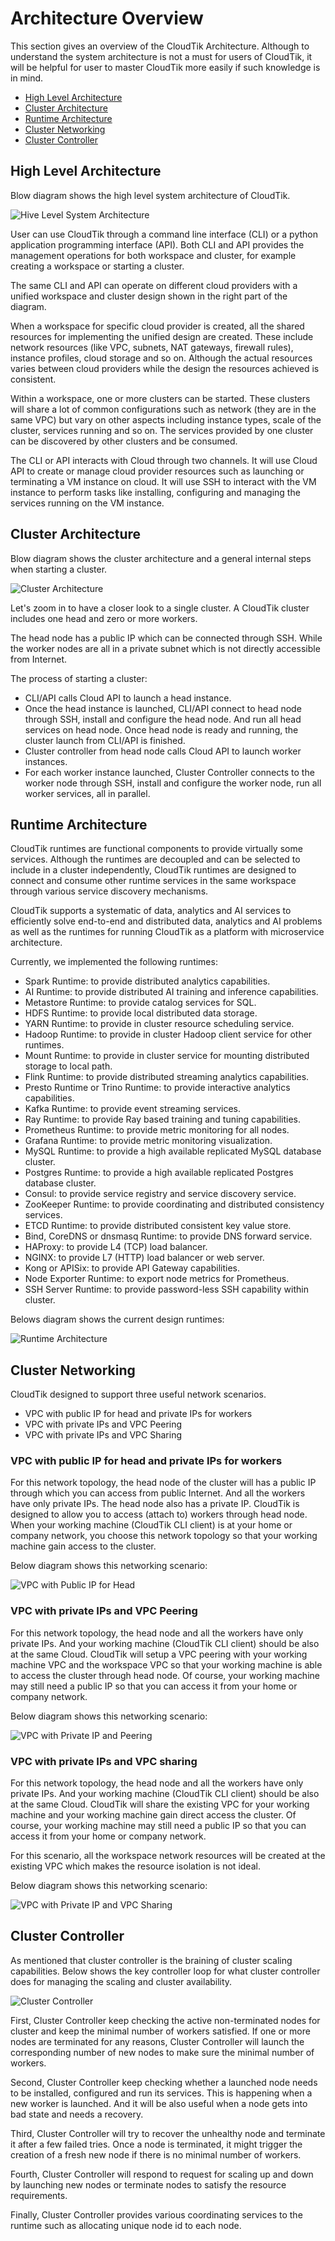 # Architecture Overview
This section gives an overview of the CloudTik Architecture. Although to understand the system
architecture is not a must for users of CloudTik, it will be helpful for user to master CloudTik
more easily if such knowledge is in mind.

- [High Level Architecture](#high-level-architecture)
- [Cluster Architecture](#cluster-architecture)
- [Runtime Architecture](#runtime-architecture)
- [Cluster Networking](#cluster-networking)
- [Cluster Controller](#cluster-controller)

## High Level Architecture
Blow diagram shows the high level system architecture of CloudTik.

![Hive Level System Architecture](../../image/system-architecture.jpg)

User can use CloudTik through a command line interface (CLI) or a python application programming interface (API).
Both CLI and API provides the management operations for both workspace and cluster, for example creating a workspace or
starting a cluster.

The same CLI and API can operate on different cloud providers with a unified workspace and cluster design shown
in the right part of the diagram.

When a workspace for specific cloud provider is created, all the shared resources for implementing the unified
design are created. These include network resources (like VPC, subnets, NAT gateways, firewall rules),
instance profiles, cloud storage and so on. Although the actual resources varies between cloud providers while
the design the resources achieved is consistent.

Within a workspace, one or more clusters can be started. These clusters will share a lot of common configurations
such as network (they are in the same VPC) but vary on other aspects including instance types, scale of the cluster,
services running and so on. The services provided by one cluster can be discovered by other clusters
and be consumed.

The CLI or API interacts with Cloud through two channels. It will use Cloud API to create or manage cloud provider
resources such as launching or terminating a VM instance on cloud. It will use SSH to interact with the VM instance
to perform tasks like installing, configuring and managing the services running on the VM instance.

## Cluster Architecture
Blow diagram shows the cluster architecture and a general internal steps when starting a cluster.

![Cluster Architecture](../../image/cluster-architecture.jpg)

Let's zoom in to have a closer look to a single cluster. A CloudTik cluster includes one head and
zero or more workers.

The head node has a public IP which can be connected through SSH. While the worker nodes are all in
a private subnet which is not directly accessible from Internet.

The process of starting a cluster:
- CLI/API calls Cloud API to launch a head instance.
- Once the head instance is launched, CLI/API connect to head node through SSH, install and configure the head node. And run all head services on head node. Once head node is ready and running, the cluster launch from CLI/API is finished.
- Cluster controller from head node calls Cloud API to launch worker instances.
- For each worker instance launched, Cluster Controller connects to the worker node through SSH, install and configure the worker node, run all worker services, all in parallel.

## Runtime Architecture
CloudTik runtimes are functional components to provide virtually some services.
Although the runtimes are decoupled and can be selected to include in a cluster independently,
CloudTik runtimes are designed to connect and consume other runtime services in the same workspace
through various service discovery mechanisms.

CloudTik supports a systematic of data, analytics and AI services to efficiently solve
end-to-end and distributed data, analytics and AI problems as well as
the runtimes for running CloudTik as a platform with microservice architecture.

Currently, we implemented the following runtimes:
- Spark Runtime: to provide distributed analytics capabilities.
- AI Runtime: to provide distributed AI training and inference capabilities.
- Metastore Runtime: to provide catalog services for SQL.
- HDFS Runtime: to provide local distributed data storage.
- YARN Runtime: to provide in cluster resource scheduling service.
- Hadoop Runtime: to provide in cluster Hadoop client service for other runtimes. 
- Mount Runtime: to provide in cluster service for mounting distributed storage to local path.
- Flink Runtime: to provide distributed streaming analytics capabilities.
- Presto Runtime or Trino Runtime: to provide interactive analytics capabilities.
- Kafka Runtime: to provide event streaming services.
- Ray Runtime: to provide Ray based training and tuning capabilities.
- Prometheus Runtime: to provide metric monitoring for all nodes.
- Grafana Runtime: to provide metric monitoring visualization.
- MySQL Runtime: to provide a high available replicated MySQL database cluster.
- Postgres Runtime: to provide a high available replicated Postgres database cluster.
- Consul: to provide service registry and service discovery service.
- ZooKeeper Runtime: to provide coordinating and distributed consistency services.
- ETCD Runtime: to provide distributed consistent key value store.
- Bind, CoreDNS or dnsmasq Runtime: to provide DNS forward service.
- HAProxy: to provide L4 (TCP) load balancer.
- NGINX: to provide L7 (HTTP) load balancer or web server.
- Kong or APISix: to provide API Gateway capabilities.
- Node Exporter Runtime: to export node metrics for Prometheus.
- SSH Server Runtime: to provide password-less SSH capability within cluster.

Belows diagram shows the current design runtimes:

![Runtime Architecture](../../image/runtime-architecture.jpg)

## Cluster Networking
CloudTik designed to support three useful network scenarios.
- VPC with public IP for head and private IPs for workers
- VPC with private IPs and VPC Peering
- VPC with private IPs and VPC Sharing

### VPC with public IP for head and private IPs for workers
For this network topology, the head node of the cluster will has a public IP
through which you can access from public Internet.
And all the workers have only private IPs. The head node also has a private IP.
CloudTik is designed to allow you to access (attach to) workers through head node.
When your working machine (CloudTik CLI client) is at your home or company network,
you choose this network topology so that your working machine gain access to the cluster.

Below diagram shows this networking scenario:

![VPC with Public IP for Head](../../image/vpc-with-public-ip-for-head.jpg)

### VPC with private IPs and VPC Peering
For this network topology, the head node and all the workers have only private IPs.
And your working machine (CloudTik CLI client) should be also at the same Cloud.
CloudTik will setup a VPC peering with your working machine VPC
and the workspace VPC so that your working machine is able to access the cluster through head node.
Of course, your working machine may still need a public IP so that you can access it from
your home or company network.

Below diagram shows this networking scenario:

![VPC with Private IP and Peering](../../image/vpc-with-private-ip-and-peering.jpg)

### VPC with private IPs and VPC sharing
For this network topology, the head node and all the workers have only private IPs.
And your working machine (CloudTik CLI client) should be also at the same Cloud.
CloudTik will share the existing VPC for your working machine
and your working machine gain direct access the cluster.
Of course, your working machine may still need a public IP so that you can access it from
your home or company network.

For this scenario, all the workspace network resources will be created at the existing VPC
which makes the resource isolation is not ideal.

Below diagram shows this networking scenario:

![VPC with Private IP and VPC Sharing](../../image/vpc-with-private-ip-and-sharing.jpg)


## Cluster Controller
As mentioned that cluster controller is the braining of cluster scaling capabilities.
Below shows the key controller loop for what cluster controller does for managing the scaling and cluster availability.

![Cluster Controller](../../image/cluster-controller.jpg)

First, Cluster Controller keep checking the active non-terminated nodes for cluster and keep the minimal
number of workers satisfied. If one or more nodes are terminated for any reasons, Cluster Controller
will launch the corresponding number of new nodes to make sure the minimal number of workers.

Second, Cluster Controller keep checking whether a launched node needs to be installed, configured and run its services.
This is happening when a new worker is launched. And it will be also useful when a node gets into bad state and needs a recovery.

Third, Cluster Controller will try to recover the unhealthy node and terminate it after a few failed tries.
Once a node is terminated, it might trigger the creation of a fresh new node if there is no minimal number of workers.

Fourth, Cluster Controller will respond to request for scaling up and down by launching new nodes or terminate
nodes to satisfy the resource requirements.

Finally, Cluster Controller provides various coordinating services to the runtime such as allocating unique node id
to each node.
